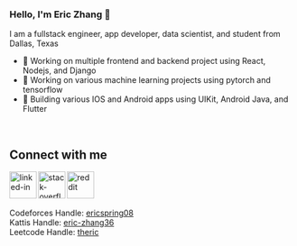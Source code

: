 ### Hello, I'm Eric Zhang 👋
I am a fullstack engineer, app developer, data scientist, and student from Dallas, Texas
- 🔭 Working on multiple frontend and backend project using React, Nodejs, and Django
- 🧠 Working on various machine learning projects using pytorch and tensorflow
- 📱  Building various IOS and Android apps using UIKit, Android Java, and Flutter 
<br>

## Connect with me
[<img align="left" alt="linked-in" src="https://cdn2.iconfinder.com/data/icons/social-media-2285/512/1_Linkedin_unofficial_colored_svg-256.png" height = 48 width = 48/>](https://www.linkedin.com/in/eric-zhang-08/)

[<img align="left" alt="stack-overflow" src="https://cdn2.iconfinder.com/data/icons/social-icons-33/128/Stack_Overflow-1024.png" height = 48 width = 48/>](https://stackoverflow.com/users/14082196/eric-zhang)

[<img align="left" alt="reddit" src="https://cdn3.iconfinder.com/data/icons/2018-social-media-logotypes/1000/2018_social_media_popular_app_logo_reddit-1024.png" height = 48 width = 48/>](https://www.reddit.com/user/Theric08)

<br>
<br>
<br>

Codeforces Handle: [ericspring08](https://codeforces.com/profile/ericspring08)
<br>
Kattis Handle: [eric-zhang36](https://open.kattis.com/users/eric-zhang36)
<br> 
Leetcode Handle: [theric](https://leetcode.com/ericspring08/)
